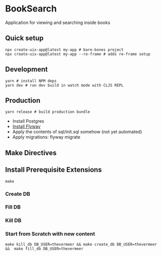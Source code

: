 # BookSearch
Application for viewing and searching inside books

## Quick setup
```shell
npx create-uix-app@latest my-app # bare-bones project
npx create-uix-app@latest my-app --re-frame # adds re-frame setup
```

## Development
```shell
yarn # install NPM deps
yarn dev # run dev build in watch mode with CLJS REPL
```

## Production
```shell
yarn release # build production bundle
```

* Install Postgres
* [Install Flyway](https://documentation.red-gate.com/fd/command-line-184127404.html?_gl=1*8e1rlp*_ga*MTMxMTcwMTk5OC4xNzA5NjU0MjUw*_ga_X7VDRWRT4P*MTcwOTY1NDI0OS4xLjAuMTcwOTY1NDI0OS42MC4wLjA.)
* Apply the contents of sql/init.sql somehow (not yet automated)
* Apply migrations:
    flyway migrate


## Make Directives

## Install Prerequisite Extensions
```
make
```

### Create DB

### Fill DB

### Kill DB

### Start from Scratch with new content
```
make kill_db DB_USER=thevermeer && make create_db DB_USER=thevermeer &&  make fill_db DB_USER=thevermeer
```

